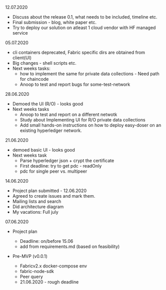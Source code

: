 12.07.2020
* Discuss about the release 0.1, what needs to be included, timeline etc.
* Final submission - blog, white paper etc.
* Try to deploy our solution on atleast 1 cloud vendor with HF managed service


05.07.2020
 * cli containers deprecated, Fabric specific dirs are obtained from client(UI)
 * Big changes - shell scripts etc.
 * Next weeks tasks:
   - how to implement the same for private data collections - Need path for chaincode
   - Anoop to test and report bugs for some-test-network

28.06.2020
 * Demoed the UI (R/O) - looks good
 * Next weeks tasks
   - Anoop to test and report on a different netwotk
   - Study about Implementing UI for R/O private data collections
   - Add small hands-on instructions on how to deploy easy-doser on an existing hyperledger network.


21.06.2020
* demoed basic UI - looks good
* Next weeks task
  - Parse hyperledger json + crypt the certificate
  - First deadline: try to get pdc - readOnly
  - pdc for single peer vs. multipeer

14.06.2020
* Project plan submitted - 12.06.2020
* Agreed to create issues and mark them.
* Mailing lists and search
* Did architecture diagram
* My vacations: Full july

07.06.2020
* Project plan
  - Deadline: on/before 15.06
  - add from requirements.md (based on feasibility)

* Pre-MVP (v0.0.1)
  - Fabricv2.x docker-compose env
  - fabric-node-sdk
  - Peer query
  - 21.06.2020 - rough deadline
  
